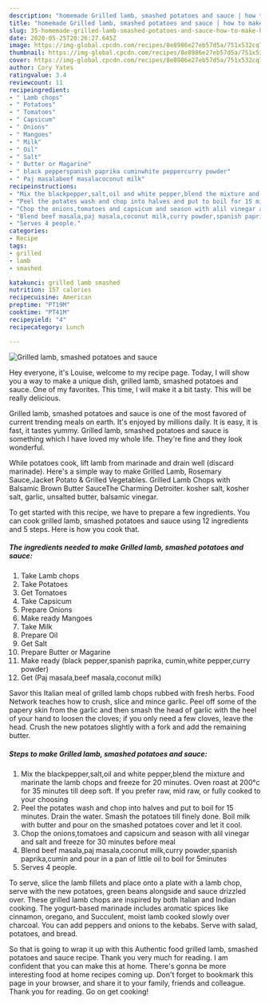 ```yaml
---
description: "homemade Grilled lamb, smashed potatoes and sauce | how to make homemade Grilled lamb, smashed potatoes and sauce"
title: "homemade Grilled lamb, smashed potatoes and sauce | how to make homemade Grilled lamb, smashed potatoes and sauce"
slug: 35-homemade-grilled-lamb-smashed-potatoes-and-sauce-how-to-make-homemade-grilled-lamb-smashed-potatoes-and-sauce
date: 2020-05-25T20:26:27.645Z
image: https://img-global.cpcdn.com/recipes/8e8986e27eb57d5a/751x532cq70/grilled-lamb-smashed-potatoes-and-sauce-recipe-main-photo.jpg
thumbnail: https://img-global.cpcdn.com/recipes/8e8986e27eb57d5a/751x532cq70/grilled-lamb-smashed-potatoes-and-sauce-recipe-main-photo.jpg
cover: https://img-global.cpcdn.com/recipes/8e8986e27eb57d5a/751x532cq70/grilled-lamb-smashed-potatoes-and-sauce-recipe-main-photo.jpg
author: Cory Yates
ratingvalue: 3.4
reviewcount: 11
recipeingredient:
- " Lamb chops"
- " Potatoes"
- " Tomatoes"
- " Capsicum"
- " Onions"
- " Mangoes"
- " Milk"
- " Oil"
- " Salt"
- " Butter or Magarine"
- " black pepperspanish paprika cuminwhite peppercurry powder"
- " Paj masalabeef masalacoconut milk"
recipeinstructions:
- "Mix the blackpepper,salt,oil and white pepper,blend the mixture and marinate the lamb chops and freeze for 20 minutes. Oven roast at 200°c for 35 minutes till deep soft. If you prefer raw, mid raw, or fully cooked to your choosing"
- "Peel the potates wash and chop into halves and put to boil for 15 minutes. Drain the water. Smash the potatoes till finely done. Boil milk with butter and pour on the smashed potatoes cover and let it cool."
- "Chop the onions,tomatoes and capsicum and season with alil vinegar and salt and freeze for 30 minutes before meal"
- "Blend beef masala,paj masala,coconut milk,curry powder,spanish paprika,cumin and pour in a pan of little oil to boil for 5minutes"
- "Serves 4 people."
categories:
- Recipe
tags:
- grilled
- lamb
- smashed

katakunci: grilled lamb smashed 
nutrition: 157 calories
recipecuisine: American
preptime: "PT19M"
cooktime: "PT41M"
recipeyield: "4"
recipecategory: Lunch

---
```



![Grilled lamb, smashed potatoes and sauce](https://img-global.cpcdn.com/recipes/8e8986e27eb57d5a/751x532cq70/grilled-lamb-smashed-potatoes-and-sauce-recipe-main-photo.jpg)

Hey everyone, it's Louise, welcome to my recipe page. Today, I will show you a way to make a unique dish, grilled lamb, smashed potatoes and sauce. One of my favorites. This time, I will make it a bit tasty. This will be really delicious.

Grilled lamb, smashed potatoes and sauce is one of the most favored of current trending meals on earth. It's enjoyed by millions daily. It is easy, it is fast, it tastes yummy. Grilled lamb, smashed potatoes and sauce is something which I have loved my whole life. They're fine and they look wonderful.

While potatoes cook, lift lamb from marinade and drain well (discard marinade). Here&#39;s a simple way to make Grilled Lamb, Rosemary Sauce,Jacket Potato &amp; Grilled Vegetables. Grilled Lamb Chops with Balsamic Brown Butter SauceThe Charming Detroiter. kosher salt, kosher salt, garlic, unsalted butter, balsamic vinegar.


To get started with this recipe, we have to prepare a few ingredients. You can cook grilled lamb, smashed potatoes and sauce using 12 ingredients and 5 steps. Here is how you cook that.

<!--inarticleads1-->

##### The ingredients needed to make Grilled lamb, smashed potatoes and sauce:

1. Take  Lamb chops
1. Take  Potatoes
1. Get  Tomatoes
1. Take  Capsicum
1. Prepare  Onions
1. Make ready  Mangoes
1. Take  Milk
1. Prepare  Oil
1. Get  Salt
1. Prepare  Butter or Magarine
1. Make ready  (black pepper,spanish paprika, cumin,white pepper,curry powder)
1. Get  (Paj masala,beef masala,coconut milk)


Savor this Italian meal of grilled lamb chops rubbed with fresh herbs. Food Network teaches how to crush, slice and mince garlic. Peel off some of the papery skin from the garlic and then smash the head of garlic with the heel of your hand to loosen the cloves; if you only need a few cloves, leave the head. Crush the new potatoes slightly with a fork and add the remaining butter. 

<!--inarticleads2-->

##### Steps to make Grilled lamb, smashed potatoes and sauce:

1. Mix the blackpepper,salt,oil and white pepper,blend the mixture and marinate the lamb chops and freeze for 20 minutes. Oven roast at 200°c for 35 minutes till deep soft. If you prefer raw, mid raw, or fully cooked to your choosing
1. Peel the potates wash and chop into halves and put to boil for 15 minutes. Drain the water. Smash the potatoes till finely done. Boil milk with butter and pour on the smashed potatoes cover and let it cool.
1. Chop the onions,tomatoes and capsicum and season with alil vinegar and salt and freeze for 30 minutes before meal
1. Blend beef masala,paj masala,coconut milk,curry powder,spanish paprika,cumin and pour in a pan of little oil to boil for 5minutes
1. Serves 4 people.


To serve, slice the lamb fillets and place onto a plate with a lamb chop, serve with the new potatoes, green beans alongside and sauce drizzled over. These grilled lamb chops are inspired by both Italian and Indian cooking. The yogurt-based marinade includes aromatic spices like cinnamon, oregano, and Succulent, moist lamb cooked slowly over charcoal. You can add peppers and onions to the kebabs. Serve with salad, potatoes, and bread. 

So that is going to wrap it up with this Authentic food grilled lamb, smashed potatoes and sauce recipe. Thank you very much for reading. I am confident that you can make this at home. There's gonna be more interesting food at home recipes coming up. Don't forget to bookmark this page in your browser, and share it to your family, friends and colleague. Thank you for reading. Go on get cooking!

